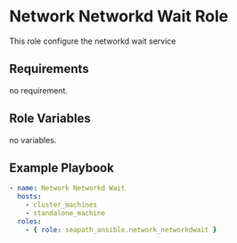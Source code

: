 # Network Networkd Wait Role

This role configure the networkd wait service

## Requirements

no requirement.

## Role Variables

no variables.

## Example Playbook

```yaml
- name: Network Networkd Wait
  hosts:
    - cluster_machines
    - standalone_machine
  roles:
    - { role: seapath_ansible.network_networkdwait }
```
